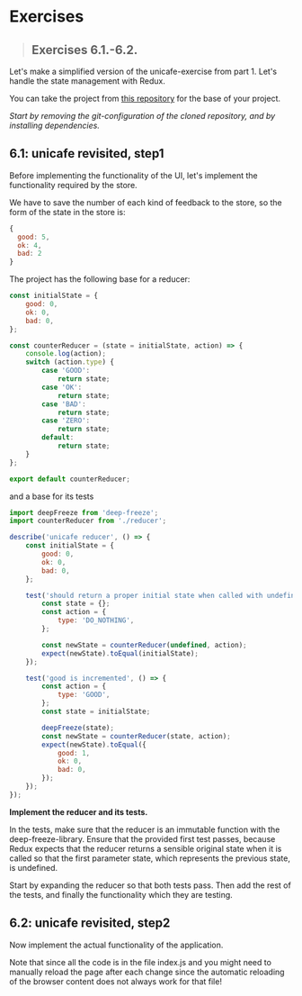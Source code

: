 # Exercises

> ## Exercises 6.1.-6.2.

Let's make a simplified version of the unicafe-exercise from part 1. Let's handle the state management with Redux.

You can take the project from [this repository](https://github.com/fullstack-hy2020/unicafe-redux) for the base of your project.

_Start by removing the git-configuration of the cloned repository, and by installing dependencies._

## 6.1: unicafe revisited, step1

Before implementing the functionality of the UI, let's implement the functionality required by the store.

We have to save the number of each kind of feedback to the store, so the form of the state in the store is:

```js
{
  good: 5,
  ok: 4,
  bad: 2
}
```

The project has the following base for a reducer:

```js
const initialState = {
    good: 0,
    ok: 0,
    bad: 0,
};

const counterReducer = (state = initialState, action) => {
    console.log(action);
    switch (action.type) {
        case 'GOOD':
            return state;
        case 'OK':
            return state;
        case 'BAD':
            return state;
        case 'ZERO':
            return state;
        default:
            return state;
    }
};

export default counterReducer;
```

and a base for its tests

```js
import deepFreeze from 'deep-freeze';
import counterReducer from './reducer';

describe('unicafe reducer', () => {
    const initialState = {
        good: 0,
        ok: 0,
        bad: 0,
    };

    test('should return a proper initial state when called with undefined state', () => {
        const state = {};
        const action = {
            type: 'DO_NOTHING',
        };

        const newState = counterReducer(undefined, action);
        expect(newState).toEqual(initialState);
    });

    test('good is incremented', () => {
        const action = {
            type: 'GOOD',
        };
        const state = initialState;

        deepFreeze(state);
        const newState = counterReducer(state, action);
        expect(newState).toEqual({
            good: 1,
            ok: 0,
            bad: 0,
        });
    });
});
```

**Implement the reducer and its tests.**

In the tests, make sure that the reducer is an immutable function with the deep-freeze-library. Ensure that the provided first test passes, because Redux expects that the reducer returns a sensible original state when it is called so that the first parameter state, which represents the previous state, is undefined.

Start by expanding the reducer so that both tests pass. Then add the rest of the tests, and finally the functionality which they are testing.

## 6.2: unicafe revisited, step2

Now implement the actual functionality of the application.

Note that since all the code is in the file index.js and you might need to manually reload the page after each change since the automatic reloading of the browser content does not always work for that file!
